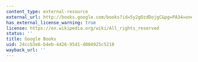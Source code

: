 ```yaml
---
content_type: external-resource
external_url: http://books.google.com/books?id=5y2gOzdDojgC&pg=PA34=onepage
has_external_license_warning: true
license: https://en.wikipedia.org/wiki/All_rights_reserved
status: ''
title: Google Books
uid: 24ccb3e6-b4eb-4426-95d1-d004925c5210
wayback_url: ''
---
```

